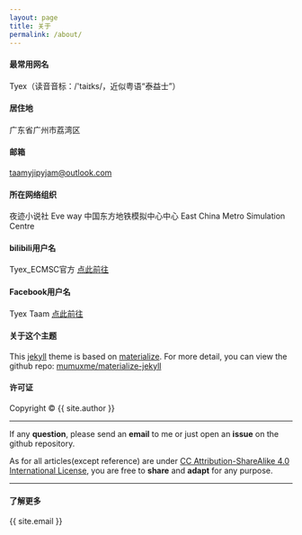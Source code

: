 ```yaml
---
layout: page
title: 关于
permalink: /about/
---
```


#### 最常用网名

Tyex（读音音标：/'taiɪks/，近似粤语“泰益士”）

#### 居住地

广东省广州市荔湾区

#### 邮箱

taamyjipyjam@outlook.com

#### 所在网络组织

夜迹小说社 Eve way
中国东方地铁模拟中心中心 East China Metro Simulation Centre

#### bilibili用户名

Tyex_ECMSC官方 [点此前往](https://space.bilibili.com/420412587)

#### Facebook用户名

Tyex Taam [点此前往](https://www.facebook.com/taamyjipyjam)

#### 关于这个主题

This [jekyll](https://jekyllrb.com) theme is based on [materialize](http://materializecss.com). For more detail, you can view the github repo: [mumuxme/materialize-jekyll](https://github.com/mumuxme/materialize-jekyll)


#### 许可证

Copyright&nbsp;&copy;&nbsp;{{ site.author }}

- - -

If any <b>question</b>, please send an <b>email</b> to me or just open an <b>issue</b> on the github repository. 

As for all articles(except reference) are under [CC Attribution-ShareAlike 4.0 International License](https://creativecommons.org/licenses/by-sa/4.0/), you are free to <b>share</b> and <b>adapt</b> for any purpose.

- - -

#### 了解更多

{{ site.email }}
